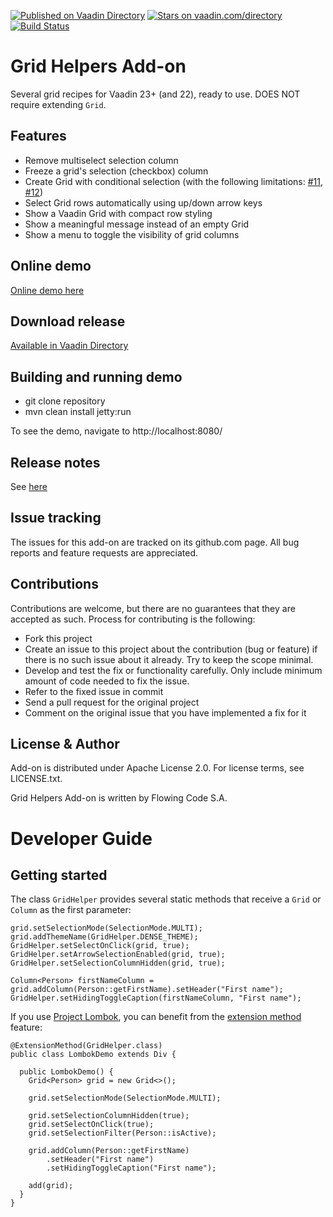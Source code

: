 [![Published on Vaadin Directory](https://img.shields.io/badge/Vaadin%20Directory-published-00b4f0.svg)](https://vaadin.com/directory/component/grid-helpers-add-on)
[![Stars on vaadin.com/directory](https://img.shields.io/vaadin-directory/star/grid-helpers-add-on.svg)](https://vaadin.com/directory/component/grid-helpers-add-on)
[![Build Status](https://jenkins.flowingcode.com/job/GridHelpers-addon/badge/icon)](https://jenkins.flowingcode.com/job/GridHelpers-addon)

# Grid Helpers Add-on

Several grid recipes for Vaadin 23+ (and 22), ready to use. DOES NOT require extending `Grid`.

## Features

- Remove multiselect selection column
- Freeze a grid's selection (checkbox) column
- Create Grid with conditional selection (with the following limitations: [#11](https://github.com/FlowingCode/GridHelpers/issues/11), [#12](https://github.com/FlowingCode/GridHelpers/issues/12))
- Select Grid rows automatically using up/down arrow keys
- Show a Vaadin Grid with compact row styling
- Show a meaningful message instead of an empty Grid
- Show a menu to toggle the visibility of grid columns

## Online demo

[Online demo here](http://addonsv23.flowingcode.com/grid-helpers)

## Download release

[Available in Vaadin Directory](https://vaadin.com/directory/component/grid-helpers-add-on)

## Building and running demo

- git clone repository
- mvn clean install jetty:run

To see the demo, navigate to http://localhost:8080/

## Release notes

See [here](https://github.com/FlowingCode/GridHelpers/releases)

## Issue tracking

The issues for this add-on are tracked on its github.com page. All bug reports and feature requests are appreciated. 

## Contributions

Contributions are welcome, but there are no guarantees that they are accepted as such. Process for contributing is the following:

- Fork this project
- Create an issue to this project about the contribution (bug or feature) if there is no such issue about it already. Try to keep the scope minimal.
- Develop and test the fix or functionality carefully. Only include minimum amount of code needed to fix the issue.
- Refer to the fixed issue in commit
- Send a pull request for the original project
- Comment on the original issue that you have implemented a fix for it

## License & Author

Add-on is distributed under Apache License 2.0. For license terms, see LICENSE.txt.

Grid Helpers Add-on is written by Flowing Code S.A.

# Developer Guide

## Getting started

The class `GridHelper` provides several static methods that receive a `Grid` or `Column` as the first parameter:

```
grid.setSelectionMode(SelectionMode.MULTI);
grid.addThemeName(GridHelper.DENSE_THEME);
GridHelper.setSelectOnClick(grid, true);
GridHelper.setArrowSelectionEnabled(grid, true);
GridHelper.setSelectionColumnHidden(grid, true);

Column<Person> firstNameColumn = grid.addColumn(Person::getFirstName).setHeader("First name");
GridHelper.setHidingToggleCaption(firstNameColumn, "First name");
```

If you use [Project Lombok](https://projectlombok.org/), you can benefit from the [extension method](https://projectlombok.org/features/experimental/ExtensionMethod) feature:

```
@ExtensionMethod(GridHelper.class)
public class LombokDemo extends Div {

  public LombokDemo() {
    Grid<Person> grid = new Grid<>();
    
    grid.setSelectionMode(SelectionMode.MULTI);

    grid.setSelectionColumnHidden(true);
    grid.setSelectOnClick(true);
    grid.setSelectionFilter(Person::isActive);

    grid.addColumn(Person::getFirstName)
        .setHeader("First name")
        .setHidingToggleCaption("First name");

    add(grid);
  }
}
```
